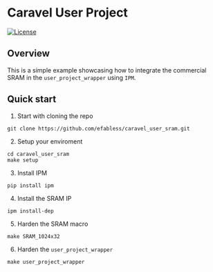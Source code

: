 # Caravel User Project

[![License](https://img.shields.io/badge/License-Apache%202.0-blue.svg)](https://opensource.org/licenses/Apache-2.0)

## Overview

This is a simple example showcasing how to integrate the commercial SRAM in the `user_project_wrapper` using `IPM`.

## Quick start

1. Start with cloning the repo
```
git clone https://github.com/efabless/caravel_user_sram.git
```
2. Setup your enviroment
```
cd caravel_user_sram
make setup
```
3. Install IPM
```
pip install ipm
```
4. Install the SRAM IP
```
ipm install-dep
```
5. Harden the SRAM macro
```
make SRAM_1024x32
```
6. Harden the `user_project_wrapper`
```
make user_project_wrapper
```
